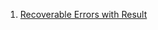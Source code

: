  1. [Recoverable Errors with Result](https://doc.rust-lang.org/book/ch09-02-recoverable-errors-with-result.html)
